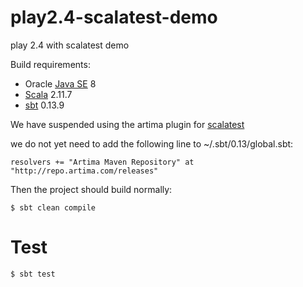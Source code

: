 # play2.4-scalatest-demo
play 2.4 with scalatest demo



Build requirements:

* Oracle [Java SE](http://www.oracle.com/technetwork/java/javase/downloads/index.html) 8
* [Scala](http://scala-lang.org/files/archive/scala-2.11.7.tgz) 2.11.7
* [sbt](http://www.scala-sbt.org) 0.13.9


We have suspended using the artima plugin for [scalatest](http://www.scalatest.org/install)

we do not yet need to add the following line to ~/.sbt/0.13/global.sbt:

<!-- language: lang-none -->
    resolvers += "Artima Maven Repository" at "http://repo.artima.com/releases"



Then the project should build normally:

    $ sbt clean compile


# Test

    $ sbt test
